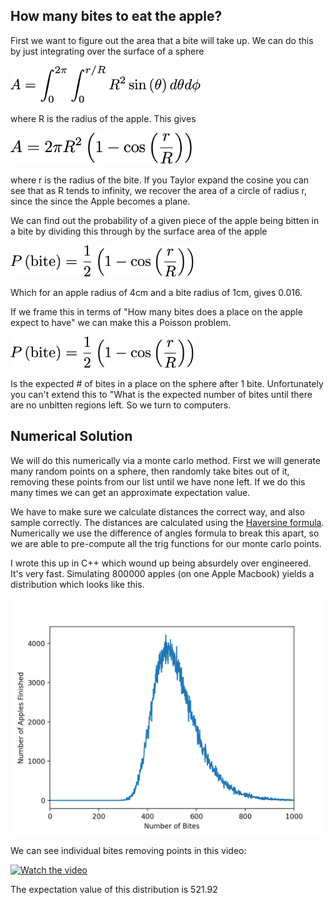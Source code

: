 ## How many bites to eat the apple?

First we want to figure out the area that a bite will take up. We can do this by just integrating over the surface of a sphere

<img src="https://github.com/rvilim/riddler-apple-eating/blob/master/images/integral_setup.png" height="60">

where R is the radius of the apple. This gives

<img src="https://github.com/rvilim/riddler-apple-eating/blob/master/images/bite_area.png" height="50">

where r is the radius of the bite. If you Taylor expand the cosine you can see that as R tends to infinity, we recover the area of a circle of radius r, since the since the Apple becomes a plane.

We can find out the probability of a given piece of the apple being bitten in a bite by dividing this through by the surface area of the apple

<img src="https://github.com/rvilim/riddler-apple-eating/blob/master/images/prob_bite.png" height="50">

Which for an apple radius of 4cm and a bite radius of 1cm, gives 0.016.

If we frame this in terms of "How many bites does a place on the apple expect to have" we can make this a Poisson problem. 

<img src="https://github.com/rvilim/riddler-apple-eating/blob/master/images/prob_bite.png" height="50">

Is the expected # of bites in a place on the sphere after 1 bite. Unfortunately you can't extend this to "What is the expected number of bites until there are no unbitten regions left. So we turn to computers.

## Numerical Solution

We will do this numerically via a monte carlo method. First we will generate many random points on a sphere, then randomly take bites out of it, removing these points from our list until we have none left. If we do this many times we can get an approximate expectation value. 

We have to make sure we calculate distances the correct way, and also sample correctly. The distances are calculated using the [Haversine formula](https://en.wikipedia.org/wiki/Haversine_formula). Numerically we use the difference of angles formula to break this apart, so we are able to pre-compute all the trig functions for our monte carlo points. 

I wrote this up in C++ which wound up being absurdely over engineered. It's very fast. Simulating 800000 apples (on one Apple Macbook) yields a distribution which looks like this.

<img src="https://github.com/rvilim/riddler-apple-eating/blob/master/images/bites_dist.png">

We can see individual bites removing points in this video:

[![Watch the video](https://img.youtube.com/vi/wufyiJU0Lv4/1.jpg)](https://youtu.be/wufyiJU0Lv4)

The expectation value of this distribution is 521.92
